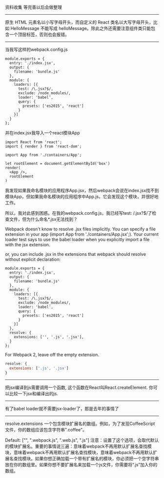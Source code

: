 资料收集
等完善以后会做整理

***
原生 HTML 元素名以小写字母开头，而自定义的 React 类名以大写字母开头，比如 HelloMessage 不能写成 helloMessage。除此之外还需要注意组件类只能包含一个顶层标签，否则也会报错。
***
当我写这样的webpack.config.js
```JS
module.exports = {
  entry: './index.jsx',
  output: {
    filename: 'bundle.js'
  },
  module: {
    loaders: [{
      test: /\.jsx?$/,
      exclude: /node_modules/,
      loader: 'babel',
      query: {
        presets: ['es2015', 'react']
      }
    }]
  }
};
```
并在index.jsx我导入一个react模块App
```JS
import React from 'react';
import { render } from 'react-dom';

import App from './containers/App';

let rootElement = document.getElementById('box')
render(
  <App />,
  rootElement
)
```
我发现如果我命名模块的应用程序App.jsx，然后webpack会说在index.jsx找不到模块App，但如果我命名模块的应用程序中App.js，它会发现这个模块，并很好地工作。

所以，我对此感到困惑。在我的webpack.config.js，我已经写test: /\.jsx?$/了检查文件，但为什么命名*.jsx无法找到？

Webpack doesn't know to resolve .jsx files implicitly. You can specify a file extension in your app (import App from './containers/App.jsx';). Your current loader test says to use the babel loader when you explicitly import a file with the jsx extension.

or, you can include .jsx in the extensions that webpack should resolve without explicit declaration:
```JS
module.exports = {
  entry: './index.jsx',
  output: {
    filename: 'bundle.js'
  },
  module: {
    loaders: [{
      test: /\.jsx?$/,
      exclude: /node_modules/,
      loader: 'babel',
      query: {
        presets: ['es2015', 'react']
      }
    }]
  },
  resolve: {
    extensions: ['', '.js', '.jsx'],
  }
};
```
For Webpack 2, leave off the empty extension.
```javascript
resolve: {
  extensions: ['.js', '.jsx']
}
```
***
把jsx编译到js需要调用一个函数, 这个函数在React叫React.createElement. 你可以比较一下jsx和编译出的js.
***
有了babel loader就不需要jsx-loader了，那是去年的事情了
***
resolve.extensions
一个包含模块扩展名的数组。例如，为了发现CoffeeScript 文件，你的数组应该包含字符串".coffee"。

Default: ["", ".webpack.js", ".web.js", ".js"] 
注意：设置了这个选项，会取代默认的模块扩展名。重要的事情说三遍：意味着webpack不再用默认扩展名查找模块，意味着webpack不再用默认扩展名查找模块，意味着webpack不再用默认扩展名查找模块。如果你想正确加载一个带有扩展名的模块，你必须把一个空字符串放在你的数组里。如果你想不要扩展名来加载一个js文件，你需要将“.js”加入你的数组。